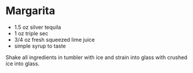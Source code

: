 # Margarita

- 1.5 oz silver tequila
- 1 oz triple sec
- 3/4 oz fresh squeezed lime juice
- simple syrup to taste

Shake all ingredients in tumbler with ice and strain into glass with crushed ice into glass.

